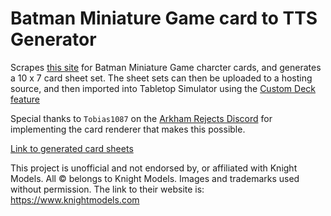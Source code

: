 # Batman Miniature Game card to TTS Generator

Scrapes [this site](https://gilham.solutions/cards/1) for Batman Miniature Game charcter cards, and
generates a 10 x 7 card sheet set. The sheet sets can then
be uploaded to a hosting source, and then imported into Tabletop Simulator
using the [Custom Deck feature](https://kb.tabletopsimulator.com/custom-content/custom-deck/)

Special thanks to `Tobias1087` on the [Arkham Rejects Discord](https://discord.gg/WzZeWzcgua) for implementing the card 
renderer that makes this possible.


[Link to generated card sheets](https://discord.com/channels/446255654978715649/480222798816608257/979443599315968020)


This project is unofficial and not endorsed by, or affiliated with Knight Models. All © belongs to Knight Models. Images and trademarks used without permission.
The link to their website is: https://www.knightmodels.com
